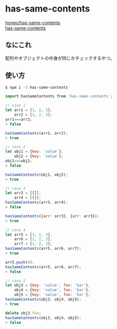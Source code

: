 # has-same-contents
[honeo/has-same-contents](https://github.com/honeo/has-same-contents)  
[has-same-contents](https://www.npmjs.com/package/has-same-contents)

## なにこれ
配列やオブジェクトの中身が同じかチェックするやつ。

## 使い方
```bash
$ npm i -S has-same-contents
```
```js
import hasSameContents from 'has-same-contents';
```
```js
// case 1
let arr1 = [1, 2, 3],
	arr2 = [1, 2, 3];
arr1===arr2;
> false

hasSameContents(arr1, arr2);
> true
```
```js
// case 2
let obj1 = {key: 'value'},
	obj2 = {key: 'value'};
obj1===obj2;
> false

hasSameContents(obj1, obj2);
> true
```
```js
// case 3
let arr3 = [[]],
	arr4 = [[]];
hasSameContents(arr3, arr4);
> false

hasSameContents({arr: arr3}, {arr: arr3});
> true
```
```js
// case 4
let arr5 = [1, 2, 3],
	arr6 = [1, 2, 3],
	arr7 = [1, 2, 3];
hasSameContents(arr5, arr6, arr7);
> true

arr5.push(4);
hasSameContents(arr5, arr6, arr7);
> false
```
```js
// case 5
let obj3 = {key: 'value', foo: 'bar'},
	obj4 = {key: 'value', foo: 'bar'},
	obj5 = {key: 'value', foo: 'bar'};
hasSameContents(obj3, obj4, obj5);
> true

delete obj3.foo;
hasSameContents(obj3, obj4, obj5);
> false
```
